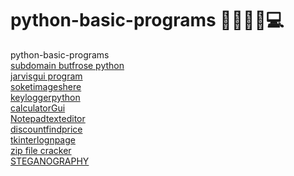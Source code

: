 #                                                           python-basic-programs 👩‍💻👩‍💻💻
python-basic-programs <br />
[subdomain butfrose python](https://github.com/mrirfankhan/python-basic--programs/blob/main/subdomain-brutforse)<br />
[jarvisgui program ](https://github.com/mrirfankhan/python-basic--programs/tree/main/jarvisguiproject)<br />
[soketimageshere](https://github.com/mrirfankhan/python-basic--programs/tree/main/soketimagesher)<br />
[keyloggerpython](https://github.com/mrirfankhan/python-basic--programs/blob/main/keylogger.py)<br />
[calculatorGui](https://github.com/mrirfankhan/python-basic--programs/blob/main/calculator.py)<br />
[Notepadtexteditor](https://github.com/mrirfankhan/python-basic--programs/blob/main/Notepad.py)<br />
[discountfindprice](https://github.com/mrirfankhan/python-basic--programs/blob/main/discount.py)<br />
[tkinterlognpage](https://github.com/mrirfankhan/python-basic--programs/blob/main/tkloginpage.py)<br />
[zip file cracker](https://github.com/mrirfankhan/python-basic--programs/blob/main/zipfilecracker.py)<br />
[STEGANOGRAPHY ](https://github.com/mrirfankhan/python-basic--programs/blob/main/STEGANOGRAPHY.py)<br />
